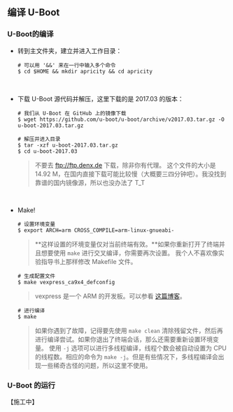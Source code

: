 ## 编译 U-Boot

### U-Boot的编译

- 转到主文件夹，建立并进入工作目录：
    ```console
    # 可以用 '&&' 来在一行中输入多个命令
    $ cd $HOME && mkdir apricity && cd apricity
    ```
    <br />

- 下载 U-Boot 源代码并解压，这里下载的是 2017.03 的版本：
    ```console
    # 我们从 U-Boot 在 GitHub 上的镜像下载
    $ wget https://github.com/u-boot/u-boot/archive/v2017.03.tar.gz -O u-boot-2017.03.tar.gz
    ```
    ```console
    # 解压并进入目录
    $ tar -xzf u-boot-2017.03.tar.gz
    $ cd u-boot-2017.03
    ```
    > 不要去 <ftp://ftp.denx.de> 下载，除非你有代理。
    > 这个文件的大小是 14.92 M，在国内直接下载可能比较慢（大概要三四分钟吧）。我没找到靠谱的国内镜像源，所以也没办法了 T_T

<br />

- Make!
    ```console
    # 设置环境变量
    $ export ARCH=arm CROSS_COMPILE=arm-linux-gnueabi-
    ```
    > **这样设置的环境变量仅对当前终端有效。**如果你重新打开了终端并且想要使用 `make` 进行交叉编译，你需要再次设置。
    > 我个人不喜欢像实验指导书上那样修改 Makefile 文件。

    ```console
    # 生成配置文件
    $ make vexpress_ca9x4_defconfig
    ```
    > vexpress 是一个 ARM 的开发板。可以参看 [这篇博客](https://learningfromyoublog.wordpress.com/2016/04/05/131/)。

    ```console
    # 进行编译
    $ make
    ```
    > 如果你遇到了故障，记得要先使用 `make clean` 清除残留文件，然后再进行编译尝试。如果你退出了终端会话，那么还需要重新设置环境变量。
    > 使用 `-j` 选项可以进行多线程编译，线程个数会被自动设置为 CPU 的线程数。相应的命令为 `make -j`。但是有些情况下，多线程编译会出现一些稀奇古怪的问题，所以这里不使用。

### U-Boot 的运行

【施工中】